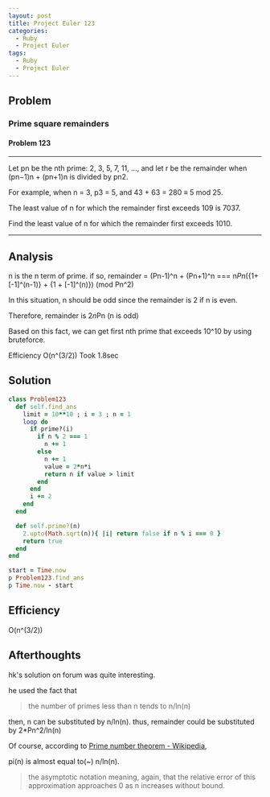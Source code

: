 ```yaml
---
layout: post
title: Project Euler 123
categories:
  - Ruby
  - Project Euler
tags:
  - Ruby
  - Project Euler
---
```


## Problem

### Prime square remainders
#### Problem 123

---

Let pn be the nth prime: 2, 3, 5, 7, 11, ..., and let r be the remainder when (pn−1)n + (pn+1)n is divided by pn2.

For example, when n = 3, p3 = 5, and 43 + 63 = 280 ≡ 5 mod 25.

The least value of n for which the remainder first exceeds 109 is 7037.

Find the least value of n for which the remainder first exceeds 1010.

---

## Analysis

n is the n term of prime. if so,
remainder = (Pn-1)^n + (Pn+1)^n === n*Pn*({1+[-1]^(n-1)} + {1 + [-1]^(n)}) (mod Pn^2)

In this situation, n should be odd since the remainder is 2 if n is even.

Therefore, remainder is 2*n*Pn (n is odd)

Based on this fact, we can get first nth prime that exceeds 10^10 by using bruteforce.

Efficiency O(n^(3/2))
Took 1.8sec

## Solution

```rb
class Problem123
  def self.find_ans
    limit = 10**10 ; i = 3 ; n = 1
    loop do
      if prime?(i)
        if n % 2 === 1
          n += 1
        else
          n += 1
          value = 2*n*i
          return n if value > limit
        end
      end
      i += 2
    end
  end

  def self.prime?(n)
    2.upto(Math.sqrt(n)){ |i| return false if n % i === 0 }
    return true
  end
end

start = Time.now
p Problem123.find_ans
p Time.now - start
```

## Efficiency
O(n^(3/2))

## Afterthoughts
hk's solution on forum was quite interesting.

he used the fact that

> the number of primes less than n tends to n/ln(n)

then, n can be substituted by n/ln(n).
thus, remainder could be substituted by 2*Pn^2/ln(n)

Of course, according to [Prime number theorem - Wikipedia](https://en.wikipedia.org/wiki/Prime_number_theorem),

pi(n) is almost equal to(~) n/ln(n).

> the asymptotic notation meaning, again, that the relative error of this approximation approaches 0 as n increases without bound.
